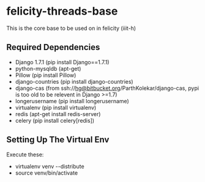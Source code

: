 felicity-threads-base
=====================

This is the core base to be used on in felicity (iiit-h)

Required Dependencies
---------------------
+ Django 1.7.1 (pip install Django==1.7.1)
+ python-mysqldb (apt-get)
+ Pillow (pip install Pillow)
+ django-countries (pip install django-countries)
+ django-cas (from ssh://hg@bitbucket.org/ParthKolekar/django-cas, pypi is too old to be relevent in Django >=1.7)
+ longerusername (pip install longerusername)
+ virtualenv (pip install virtualenv)
+ redis (apt-get install redis-server)
+ celery (pip install celery[redis])


Setting Up The Virtual Env
--------------------------
Execute these:
+ virtualenv venv --distribute
+ source venv/bin/activate



